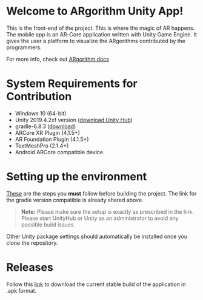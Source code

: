 ﻿# Welcome to ARgorithm Unity App!

This is the front-end of the project. This is where the magic of AR happens. The mobile app is an AR-Core application written with Unity Game Engine. It gives the user a platform to visualize the ARgorithms contributed by the programmers.

For more info, check out [ARgorithm docs](https://argorithm.github.io/toolkit)


# System Requirements for Contribution

 - Windows 10 (64-bit) 
 - Unity 2019.4.2xf version ([download Unity Hub](https://store.unity.com/download-nuo))
 - gradle-6.8.3 ([download](https://downloads.gradle-dn.com/distributions/gradle-6.8.3-all.zip))
 - ARCore XR Plugin (4.1.5+)
 - AR Foundation Plugin (4.1.5+)
 - TextMeshPro (2.1.4+) 
 - Android ARCore compatible device.
 

# Setting up the environment

[These](https://developers.google.com/ar/develop/unity/android-11-build) are the steps you **must** follow before building the project. The link for the gradle version compatible is already shared above.
> **Note:** Please make sure the setup is exactly as prescribed in the link. Please start UnityHub or Unity as an administrator to avoid any possible build issues.

Other Unity package settings should automatically be installed once you clone the repository.


# Releases
Follow this [link](https://github.com/ARgorithm/Unity-App/releases) to download the current stable build of the application in .apk format.


